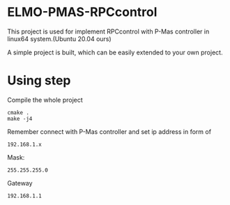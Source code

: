 # ELMO-PMAS-RPCcontrol
This project is used for implement RPCcontrol with P-Mas controller in linux64 system.(Ubuntu 20.04 ours)

A simple project is built, which can be easily extended to your own project.

# Using step

Compile the whole project
```
cmake .
make -j4
```

Remember connect with P-Mas controller and set ip address in form of
```
192.168.1.x
```
Mask:
```
255.255.255.0
```
Gateway
```
192.168.1.1
```
